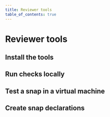 ```yaml
---
title: Reviewer tools
table_of_contents: true
---
```


# Reviewer tools

## Install the tools

## Run checks locally

## Test a snap in a virtual machine

## Create snap declarations
